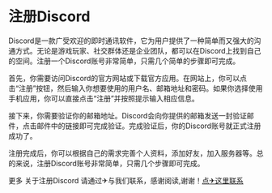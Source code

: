 # 注册Discord

Discord是一款广受欢迎的即时通讯软件，它为用户提供了一种简单而又强大的沟通方式。无论是游戏玩家、社交群体还是企业团队，都可以在Discord上找到自己的空间。注册一个Discord账号非常简单，只需几个简单的步骤即可完成。

首先，你需要访问Discord的官方网站或下载官方应用。在网站上，你可以点击“注册”按钮，然后输入你想要使用的用户名、邮箱地址和密码。如果你选择使用手机应用，你可以直接点击“注册”并按照提示输入相应信息。

接下来，你需要验证你的邮箱地址。Discord会向你提供的邮箱发送一封验证邮件，点击邮件中的链接即可完成验证。完成验证后，你的Discord账号就正式注册成功了。

注册完成后，你可以根据自己的需求完善个人资料，添加好友，加入服务器等。总的来说，注册Discord账号非常简单，只需几个步骤即可完成。

更多 关于注册Discord 请通过✈与我们联系，感谢阅读,谢谢！[点✈这里联系](https://d.k02.cc)